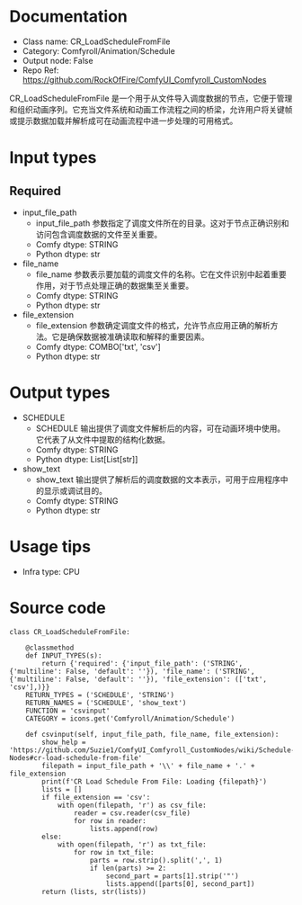 # Documentation
- Class name: CR_LoadScheduleFromFile
- Category: Comfyroll/Animation/Schedule
- Output node: False
- Repo Ref: https://github.com/RockOfFire/ComfyUI_Comfyroll_CustomNodes

CR_LoadScheduleFromFile 是一个用于从文件导入调度数据的节点，它便于管理和组织动画序列。它充当文件系统和动画工作流程之间的桥梁，允许用户将关键帧或提示数据加载并解析成可在动画流程中进一步处理的可用格式。

# Input types
## Required
- input_file_path
    - input_file_path 参数指定了调度文件所在的目录。这对于节点正确识别和访问包含调度数据的文件至关重要。
    - Comfy dtype: STRING
    - Python dtype: str
- file_name
    - file_name 参数表示要加载的调度文件的名称。它在文件识别中起着重要作用，对于节点处理正确的数据集至关重要。
    - Comfy dtype: STRING
    - Python dtype: str
- file_extension
    - file_extension 参数确定调度文件的格式，允许节点应用正确的解析方法。它是确保数据被准确读取和解释的重要因素。
    - Comfy dtype: COMBO['txt', 'csv']
    - Python dtype: str

# Output types
- SCHEDULE
    - SCHEDULE 输出提供了调度文件解析后的内容，可在动画环境中使用。它代表了从文件中提取的结构化数据。
    - Comfy dtype: STRING
    - Python dtype: List[List[str]]
- show_text
    - show_text 输出提供了解析后的调度数据的文本表示，可用于应用程序中的显示或调试目的。
    - Comfy dtype: STRING
    - Python dtype: str

# Usage tips
- Infra type: CPU

# Source code
```
class CR_LoadScheduleFromFile:

    @classmethod
    def INPUT_TYPES(s):
        return {'required': {'input_file_path': ('STRING', {'multiline': False, 'default': ''}), 'file_name': ('STRING', {'multiline': False, 'default': ''}), 'file_extension': (['txt', 'csv'],)}}
    RETURN_TYPES = ('SCHEDULE', 'STRING')
    RETURN_NAMES = ('SCHEDULE', 'show_text')
    FUNCTION = 'csvinput'
    CATEGORY = icons.get('Comfyroll/Animation/Schedule')

    def csvinput(self, input_file_path, file_name, file_extension):
        show_help = 'https://github.com/Suzie1/ComfyUI_Comfyroll_CustomNodes/wiki/Schedule-Nodes#cr-load-schedule-from-file'
        filepath = input_file_path + '\\' + file_name + '.' + file_extension
        print(f'CR Load Schedule From File: Loading {filepath}')
        lists = []
        if file_extension == 'csv':
            with open(filepath, 'r') as csv_file:
                reader = csv.reader(csv_file)
                for row in reader:
                    lists.append(row)
        else:
            with open(filepath, 'r') as txt_file:
                for row in txt_file:
                    parts = row.strip().split(',', 1)
                    if len(parts) >= 2:
                        second_part = parts[1].strip('"')
                        lists.append([parts[0], second_part])
        return (lists, str(lists))
```